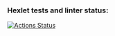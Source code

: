 ### Hexlet tests and linter status:
[![Actions Status](https://github.com/DanishSkxyz/docker-project-74/actions/workflows/hexlet-check.yml/badge.svg)](https://github.com/DanishSkxyz/docker-project-74/actions)